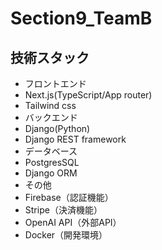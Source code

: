 # Section9_TeamB

## 技術スタック
- フロントエンド
 - Next.js(TypeScript/App router) 
 - Tailwind css
- バックエンド
 - Django(Python)
 - Django REST framework
- データベース
 - PostgresSQL
 - Django ORM
- その他
 - Firebase（認証機能）
 - Stripe（決済機能） 
 - OpenAI API（外部API）
 - Docker（開発環境）
